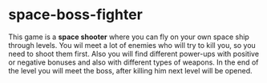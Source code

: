 # space-boss-fighter

This game is a **space shooter** where you can fly on your own space ship through levels. You wil meet a lot of enemies who will try to kill you, so you need to shoot them first. Also you will find different power-ups with positive or negative bonuses and also with different types of weapons. In the end of the level you will meet the boss, after killing him next level will be opened.